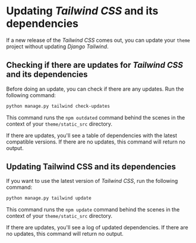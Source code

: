 # Updating *Tailwind CSS* and its dependencies

If a new release of the *Tailwind CSS* comes out, you can update your `theme` project without updating *Django Tailwind*.

## Checking if there are updates for *Tailwind CSS* and its dependencies

Before doing an update, you can check if there are any updates. Run the following command:
```bash
python manage.py tailwind check-updates
```
This command runs the `npm outdated` command behind the scenes in the context of your `theme/static_src` directory.

If there are updates, you'll see a table of dependencies with the latest compatible versions.
If there are no updates, this command will return no output.

## Updating Tailwind CSS and its dependencies

If you want to use the latest version of *Tailwind CSS*, run the following command:

```bash
python manage.py tailwind update
```
This command runs the `npm update` command behind the scenes in the context of your `theme/static_src` directory.

If there are updates, you'll see a log of updated dependencies.
If there are no updates, this command will return no output.

